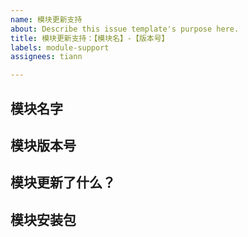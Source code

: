 ```yaml
---
name: 模块更新支持
about: Describe this issue template's purpose here.
title: 模块更新支持：【模块名】-【版本号】
labels: module-support
assignees: tiann

---
```


## 模块名字

## 模块版本号

## 模块更新了什么？

## 模块安装包
